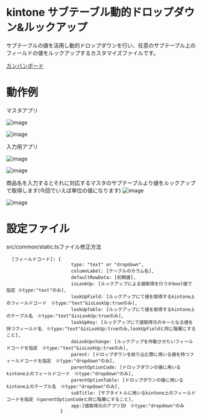 # kintone サブテーブル動的ドロップダウン&ルックアップ

サブテーブルの値を活用し動的ドロップダウンを行い、任意のサブテーブル上のフィールドの値をルックアップするカスタマイズファイルです。

[カンバンボード](https://github.com/users/nishikawa-r/projects/3/views/1?layout=board)

# 動作例
マスタアプリ

![image](https://user-images.githubusercontent.com/102705383/220047520-22fa3e0a-3994-4d73-b3ee-f46c818d2ad4.png)

![image](https://user-images.githubusercontent.com/102705383/220047745-1853a3a8-1186-4158-a5c7-3070cb49e11b.png)

入力用アプリ

![image](https://user-images.githubusercontent.com/102705383/220047986-59b630df-05cd-47c8-b993-4280e1d4b734.png)

![image](https://user-images.githubusercontent.com/102705383/220048066-2b802523-66b9-4b2f-abc9-7d7ceed58005.png)

商品名を入力するとそれに対応するマスタのサブテーブルより値をルックアップで取得します(今回でいえば単位の値になります)
![image](https://user-images.githubusercontent.com/102705383/220048148-d7148040-b4e3-40d1-bf77-90ba40d0e984.png)

![image](https://user-images.githubusercontent.com/102705383/220048466-55f559e7-aaea-4bb7-85c6-34e18b6d50d3.png)




# 設定ファイル

src/common/static.tsファイル修正方法
```
  [フィールドコード]: {
                        type: "text" or "dropdown",
                        columnLabel: [テーブルのカラム名],
                        defaultRowData: [初期値],
                        isLookUp: [ルックアップによる値取得を行うかbool値で指定 ※type:"text"のみ],
                        lookUpField: [ルックアップにて値を取得するkintone上のフィールドコード　※type:"text"&isLookUp:trueのみ],
                        lookUpTable: [ルックアップにて値を取得するkintone上のテーブル名　※type:"text"&isLookUp:trueのみ],
                        lookUpKey: [ルックアップにて値取得元のキーとなる値を持つフィールド名　※type:"text"&isLookUp:trueのみ,lookUpFieldと同じ階層にすること],
                        doLookUpchange: [ルックアップを作動させたいフィールドコードを指定　※type:"text"&isLookUp:trueのみ],
                        parent: [ドロップダウンを絞り込む際に用いる値を持つフィールドコードを指定　※type:"dropdown"のみ],
                        parentOptionCode: [ドロップダウンの値に用いるkintone上のフィールドコード　※type:"dropdown"のみ],
                        parentOptionTable: [ドロップダウンの値に用いるkintone上のテーブル名　※type:"dropdown"のみ],
                        subTitle: [サブタイトルに用いるkintone上のフィールドコードを指定 ※parentOptionCodeと同じ階層にすること],
                        app:[値取得元のアプリID　※type:"dropdown"のみ
                    }
```
